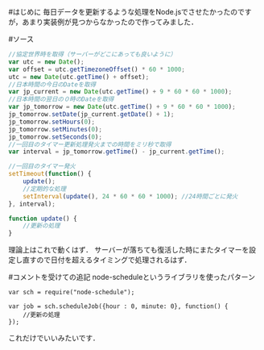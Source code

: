 <!-- title:Javascript：日付を超える度に処理を行う -->
#はじめに
毎日データを更新するような処理をNode.jsでさせたかったのですが，あまり実装例が見つからなかったので作ってみました．

#ソース
```javascript
//協定世界時を取得（サーバーがどこにあっても良いように）
var utc = new Date();
var offset = utc.getTimezoneOffset() * 60 * 1000;
utc = new Date(utc.getTime() + offset);
//日本時間の今日のDateを取得
var jp_current = new Date(utc.getTime() + 9 * 60 * 60 * 1000);
//日本時間の翌日の０時のDateを取得
var jp_tomorrow = new Date(utc.getTime() + 9 * 60 * 60 * 1000);
jp_tomorrow.setDate(jp_current.getDate() + 1);
jp_tomorrow.setHours(0);
jp_tomorrow.setMinutes(0);
jp_tomorrow.setSeconds(0);
//一回目のタイマー更新処理発火までの時間をミリ秒で取得
var interval = jp_tomorrow.getTime() - jp_current.getTime();

//一回目のタイマー発火
setTimeout(function() {
    update();
    //定期的な処理
    setInterval(update(), 24 * 60 * 60 * 1000); //24時間ごとに発火
}, interval);

function update() {
    //更新の処理
}
```

理論上はこれで動くはず．
サーバーが落ちても復活した時にまたタイマーを設定し直すので日付を超えるタイミングで処理されるはず．

#コメントを受けての追記
node-scheduleというライブラリを使ったパターン

```javascript:
var sch = require("node-schedule");

var job = sch.scheduleJob({hour : 0, minute: 0}, function() {
    //更新の処理
});
```

これだけでいいみたいです．
